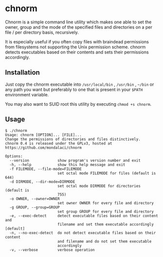 chnorm
======

Chnorm is a simple command line utility which makes one able to set the owner, group and the mode of the specified files and directories on a per file / per directory basis, recursively.

It is especially useful if you often copy files with braindead permissions from filesystems not supporting the Unix permission scheme. chnorm detects executables based on their contents and sets their permissions accordingly.

Installation
------------

Just copy the chnorm executable into `/usr/local/bin` , `/usr/bin` , `~/bin` or any path you want but preferably to one that is present in your `$PATH` environment variable.

You may also want to SUID root this utility by executing `chmod +s chnorm`.

Usage
-----

```
$ ./chnorm 
Usage: chnorm [OPTION]... [FILE]...
Change the permissions of directories and files distinctively.
chnorm 0.4 is released under the GPLv3, hosted at https://github.com/mondalaci/chnorm

Options:
  --version             show program's version number and exit
  -h, --help            show this help message and exit
  -f FILEMODE, --file-mode=FILEMODE
                        set octal mode FILEMODE for files (default is 644)
  -d DIRMODE, --dir-mode=DIRMODE
                        set octal mode DIRMODE for directories (default is
                        755)
  -o OWNER, --owner=OWNER
                        set owner OWNER for every file and directory
  -g GROUP, --group=GROUP
                        set group GROUP for every file and directory
  -e, --exec-detect     detect executable files based on their content and
                        filename and set them executable accordingly [default]
  -n, --no-exec-detect  do not detect executable files based on their content
                        and filename and do not set them executable
                        accordingly
  -v, --verbose         verbose operation
```